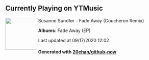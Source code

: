 ## Currently Playing on YTMusic

[<img align="left" width="100" src="https://lh3.googleusercontent.com/R_FvGUVZCHKTSQ4gfbTu0j1UXuQ0cgATwhkYrKZskd7aRP0haF25NhfzUdSB0Z60yzti5wCF5LK7i-M">](https://music.youtube.com/channel/UCLjHHvEq3r1A1Hwsk5xjyKQ)

Susanne Sundfør - Fade Away (Coucheron Remix)

**Albums**: Fade Away (EP)

Last updated at 09/17/2020 12:02

#### Generated with [20chan/github-now](https://github.com/20chan/github-now)


<!--
**20chan/20chan** is a ✨ _special_ ✨ repository because its `README.md` (this file) appears on your GitHub profile.

Here are some ideas to get you started:

- 🔭 I’m currently working on ...
- 🌱 I’m currently learning ...
- 👯 I’m looking to collaborate on ...
- 🤔 I’m looking for help with ...
- 💬 Ask me about ...
- 📫 How to reach me: ...
- 😄 Pronouns: ...
- ⚡ Fun fact: ...
-->
